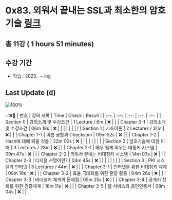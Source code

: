 # 0x83. 외워서 끝내는 SSL과 최소한의 암호기술 [링크](https://www.inflearn.com/course/%EC%99%B8%EC%9B%8C%EC%84%9C-%EB%81%9D%EB%82%B4%EB%8A%94-%EC%95%94%ED%98%B8%EA%B8%B0%EC%88%A0)

## 총 11강 ( 1 hours 51 minutes)

## 수강 기간 
- 학습          : 2023.. ~ ing

## Last Update (d)    

![100%](https://progress-bar.dev/0/?scale=11&title=progress&width=500&color=babaca&suffix=/11)

✅❌:hammer:
| 번호 | 강의 제목 | Time | Check | Result |
| :--: | :--: | :--: | :--: | :--: |
| Section 0 | 강의소개 및 수강조건 | 1 Lecture / 6m | ❌ |  |
| Chapter 0-1 | 강의소개 및 수강조건 | 06m 18s | ❌ | |
| | | | | |
| Section 1 | 기초이론 | 2 Lectures / 31m | ❌ | |
| Chapter 1-1 | 이름 궁합과 Checksum | 09m 52s | ❌ | | 
| Chapter 1-2 | Hash에 대해 외울 것들 | 22m 00s | ❌ | |
| | | | | |
| Section 2 | 암호기술에 대한 이해 | 3 Lectures / 28m | ❌ | |
| Chapter 2-1 | 매우 쉽게 외우는 대칭키 시스템 | 09m 47s | ❌ | | 
| Chapter 2-2 | 외워서 끝내는 비대칭키 시스템 | 14m 03s | ❌ | |
| Chapter 2-3 | 디지털 서명이란? | 04m 45s | ❌ | | 
| | | | | |
| Section 3 | PKI 시스템과 인터넷 | 5 Lectures / 44m | ❌ | |
| Chapter 3-1 | 인터넷을 위한 비대칭키 체계 | 08m 10s | ❌ | | 
| Chapter 3-2 | 효율 극대화를 위한 혼합 활용 | 04m 26s | ❌ | |
| Chapter 3-3 | 비대칭키 체계의 문제점 | 05m 25s | ❌ | | 
| Chapter 3-4 | 공개키 신뢰를 위한 검증체계 | 18m 11s | ❌ | | 
| Chapter 3-5 | 웹 서비스와 공인인증서 | 08m 04s | ❌ | | 